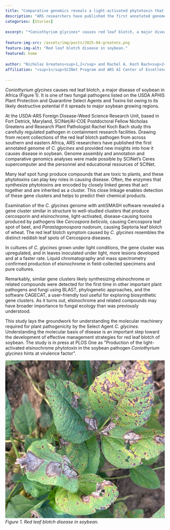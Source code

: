 ```yaml
---
title: "Comparative genomics reveals a light-activated phytotoxin that contributes to red leaf blotch disease of soybean"
description: "ARS researchers have published the first annotated genome of C. glycines and provided new insights into how it causes disease in soybean."
categories: [Stories]

excerpt: "*Coniothyrium glycines* causes red leaf blotch, a major disease of soybean in Africa (Figure 1). It is one of two fungal pathogens listed on the USDA APHIS Plant Protection and Quarantine Select Agents and Toxins list owing to its likely destructive potential if it spreads to major soybean growing regions."

feature-img-src: /assets/img/posts/2025-04-greatens.png
feature-img-alt: "Red leaf blotch disease in soybean."
featured: home

author: "Nicholas Greatens<sup>1,2</sup> and Rachel A. Koch Bach<sup>2</sup>" 
affiliation: "<sup>1</sup>SCINet Program and ARS AI Center of Excellence, Office of National Programs, Agricultural Research Service, United States Department of Agriculture, Beltsville, Maryland, United States of America <br><sup>2</sup>Foreign Disease-Weed Science Research Unit, Agricultural Research Service, United States Department of Agriculture, Fort Detrick, Maryland, United States of America"

---
```


*Coniothyrium glycines* causes red leaf blotch, a major disease of soybean in Africa (Figure 1). It is one of two fungal pathogens listed on the USDA APHIS Plant Protection and Quarantine Select Agents and Toxins list owing to its likely destructive potential if it spreads to major soybean growing regions.  

At the USDA-ARS Foreign Disease-Weed Science Research Unit, based in Fort Detrick, Maryland, SCINet/AI-COE Postdoctoral Fellow Nicholas Greatens and Research Plant Pathologist Rachel Koch Bach study this carefully regulated pathogen in containment research facilities. Drawing from recent collections of the red leaf blotch pathogen from across southern and eastern Africa, ARS researchers have published the first annotated genome of *C. glycines* and provided new insights into how it causes disease in soybean. Genome assembly and annotation and comparative genomics analyses were made possible by SCINet’s Ceres supercomputer and the personnel and educational resources of SCINet. 

Many leaf spot fungi produce compounds that are toxic to plants, and these phytotoxins can play key roles in causing disease. Often, the enzymes that synthesize phytotoxins are encoded by closely linked genes that act together and are inherited as a cluster. This close linkage enables detection of these gene clusters and helps to predict their chemical products.  

Examination of the *C. glycines* genome with antiSMASH software revealed a gene cluster similar in structure to well-studied clusters that produce cercosporin and elsinochrome, light-activated, disease-causing toxins produced by pathogens like *Cercospora beticola*, causing Cercospora leaf spot of beet, and *Parastagonospora nodorum*, causing Septoria leaf blotch of wheat. The red leaf blotch symptom caused by *C. glycines* resembles the distinct reddish leaf spots of Cercospora diseases.  

In cultures of *C. glycines* grown under light conditions, the gene cluster was upregulated, and in leaves inoculated under light, more lesions developed and at a faster rate. Liquid chromatography and mass spectrometry confirmed production of elsinochrome in field-collected specimens and pure cultures.  

Remarkably, similar gene clusters likely synthesizing elsinochrome or related compounds were detected for the first time in other important plant pathogens and fungi using BLAST, phylogenetic approaches, and the software CAGECAT, a user-friendly tool useful for exploring biosynthetic gene clusters. As it turns out, elsinochrome and related compounds may have broader importance to fungal ecology than was previously understood. 

This study lays the groundwork for understanding the molecular machinery required for plant pathogenicity by the Select Agent *C. glycines*. Understanding the molecular basis of disease is an important step toward the development of effective management strategies for red leaf blotch of soybean. The study is in press at PLOS One as "Production of the light-activated elsinochrome phytotoxin in the soybean pathogen *Coniothyrium glycines* hints at virulence factor". 

 
![Figure 1](/assets/img/posts/2025-04-greatens.png)  
*Figure 1. Red leaf blotch disease in soybean.*
